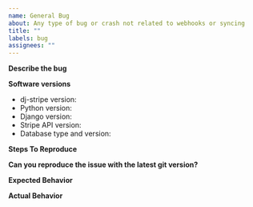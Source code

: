 ```yaml
---
name: General Bug
about: Any type of bug or crash not related to webhooks or syncing
title: ""
labels: bug
assignees: ""
---
```


**Describe the bug**

<!-- A clear and concise description of what the bug is. Make sure not to include private keys or live customer information. -->

**Software versions**

-   dj-stripe version:
-   Python version:
-   Django version:
-   Stripe API version:
-   Database type and version:

**Steps To Reproduce**

<!-- Please tell us how to reproduce the issue. Use numbered steps. Make sure not to include private keys or live customer information. -->

**Can you reproduce the issue with the latest git version?**

<!-- Yes or No -->

**Expected Behavior**

<!-- Please clearly and concisely describe what should happen after following the reproduction steps -->

**Actual Behavior**

<!-- Please clearly and concisely describe what actually happens after following the reproduction steps. Include a traceback if you have it, but ENSURE YOU REDACT IT  -->
